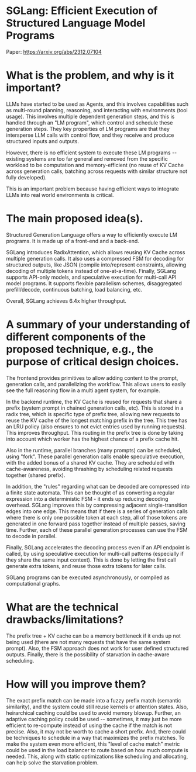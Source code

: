 # SGLang: Efficient Execution of Structured Language Model Programs
Paper: https://arxiv.org/abs/2312.07104

# What is the problem, and why is it important?
LLMs have started to be used as Agents, and this involves capabilities such as multi-round planning, reasoning, and interacting with environments (tool usage). This involves multiple dependent generation steps, and this is handled through an "LM program", which control and schedule these generation steps. They key properties of LM programs are that they intersperse LLM calls with control flow, and they receive and produce structured inputs and outputs. 

However, there is no efficient system to execute these LM programs -- existing systems are too far general and removed from the specific workload to be computation and memory-efficient (no reuse of KV Cache across generation calls, batching across requests with similar structure not fully developed). 

This is an important problem because having efficient ways to integrate LLMs into real world environments is critical. 

# The main proposed idea(s).
Structured Generation Language offers a way to efficiently execute LM programs. It is made up of a front-end and a back-end. 

SGLang introduces RadixAttention, which allows reusing KV Cache across multiple generation calls. It also uses a compressed FSM for decoding for structured outputs, like JSON (compile into/represent constraints, allowing decoding of multiple tokens instead of one-at-a-time). Finally, SGLang supports API-only models, and speculative execution for multi-call API model programs. It supports flexible parallelism schemes, disaggregated prefill/decode, continuous batching, load balancing, etc. 

Overall, SGLang achieves 6.4x higher throughput. 

# A summary of your understanding of different components of the proposed technique, e.g., the purpose of critical design choices.
The frontend provides primitives to allow adding content to the prompt, generation calls, and parallelizing the workflow. This allows users to easily see the full reasoning flow in a multi agent system, for example. 

In the backend runtime, the KV Cache is reused for requests that share a prefix (system prompt in chained generation calls, etc). This is stored in a radix tree, which is specific type of prefix tree, allowing new requests to reuse the KV cache of the longest matching prefix in the tree. This tree has an LRU policy (also ensures to not evict entries used by running requests). This improves throughput. This routing in the prefix tree is done by taking into account which worker has the highest chance of a prefix cache hit. 

Also in the runtime, parallel branches (many prompts) can be scheduled, using "fork". These parallel generation calls enable speculative execution, with the added bonus of a shared KV cache. They are scheduled with cache-awareness, avoiding thrashing by scheduling related requests together (shared prefix). 

In addition, the "rules" regarding what can be decoded are compressed into a finite state automata. This can be thought of as converting a regular expression into a deterministic FSM - it ends up reducing decoding overhead. SGLang improves this by compressing adjacent single-transition edges into one edge. This means that if there is a series of generation calls where there is only one possible token at each step, all of those tokens are generated in one forward pass together instead of multiple passes, saving time. Further, each of these parallel generation processes can use the FSM to decode in parallel. 

Finally, SGLang accelerates the decoding process even if an API endpoint is called, by using speculative execution for multi-call patterns (especially if they share the same input context). This is done by letting the first call generate extra tokens, and reuse those extra tokens for later calls. 

SGLang programs can be executed asynchronously, or compiled as computational graphs. 

# What are the technical drawbacks/limitations?
The prefix tree + KV cache can be a memory bottleneck if it ends up not being used (there are not many requests that have the same system prompt). Also, the FSM approach does not work for user defined structured outputs. Finally, there is the possibility of starvation in cache-aware scheduling. 
# How will you improve them?
The exact prefix match can be made into a fuzzy prefix match (semantic similarity), and the system could still reuse kernels or attention states. Also, heirarchical caching could be used to avoid memory blowup. Further, an adaptive caching policy could be used -- sometimes, it may just be more efficient to re-compute instead of using the cache if the match is not precise. Also, it may not be worth to cache a short prefix. And, there could be techniques to schedule in a way that maximizes the prefix matches. To make the system even more efficient, this "level of cache match" metric could be used in the load balancer to route based on how much compute is needed. This, along with static optimizations like scheduling and allocating, can help solve the starvation problem. 
